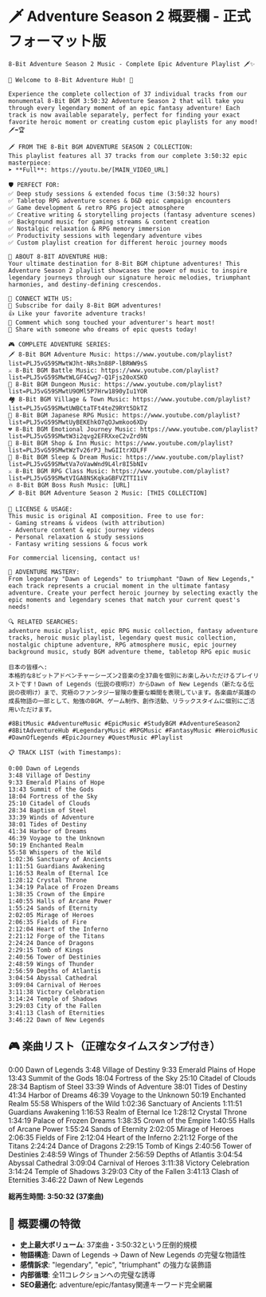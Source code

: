 # 🗡️ Adventure Season 2 概要欄 - 正式フォーマット版

```
8-Bit Adventure Season 2 Music - Complete Epic Adventure Playlist 🗡️✨

🎵 Welcome to 8-Bit Adventure Hub! 🎵

Experience the complete collection of 37 individual tracks from our monumental 8-Bit BGM 3:50:32 Adventure Season 2 that will take you through every legendary moment of an epic fantasy adventure! Each track is now available separately, perfect for finding your exact favorite heroic moment or creating custom epic playlists for any mood! 🗡️➡️🏆

🗡️ FROM THE 8-Bit BGM ADVENTURE SEASON 2 COLLECTION:
This playlist features all 37 tracks from our complete 3:50:32 epic masterpiece:
➤ **Full**: https://youtu.be/[MAIN_VIDEO_URL]

🛡️ PERFECT FOR:
✅ Deep study sessions & extended focus time (3:50:32 hours)
✅ Tabletop RPG adventure scenes & D&D epic campaign encounters
✅ Game development & retro RPG project atmosphere
✅ Creative writing & storytelling projects (fantasy adventure scenes)
✅ Background music for gaming streams & content creation
✅ Nostalgic relaxation & RPG memory immersion
✅ Productivity sessions with legendary adventure vibes
✅ Custom playlist creation for different heroic journey moods

🎯 ABOUT 8-BIT ADVENTURE HUB:
Your ultimate destination for 8-Bit BGM chiptune adventures! This Adventure Season 2 playlist showcases the power of music to inspire legendary journeys through our signature heroic melodies, triumphant harmonies, and destiny-defining crescendos.

📱 CONNECT WITH US:
🔔 Subscribe for daily 8-Bit BGM adventures!
👍 Like your favorite adventure tracks!
💬 Comment which song touched your adventurer's heart most!
🔄 Share with someone who dreams of epic quests today!

🎮 COMPLETE ADVENTURE SERIES:
🗡️ 8-Bit BGM Adventure Music: https://www.youtube.com/playlist?list=PLJ5vG59SMwtWJht-NRs3n88P-lBRWW9sS
⚔️ 8-Bit BGM Battle Music: https://www.youtube.com/playlist?list=PLJ5vG59SMwtWLGF4Cwg7-Q1Fjs20oXSKO
🏰 8-Bit BGM Dungeon Music: https://www.youtube.com/playlist?list=PLJ5vG59SMwtU9OMl5P7Hrw1890yIu1YOR
🏘️ 8-Bit BGM Village & Town Music: https://www.youtube.com/playlist?list=PLJ5vG59SMwtUWBCtaTFt4teZ9RYt5DkTZ
🏯 8-Bit BGM Japanese RPG Music: https://www.youtube.com/playlist?list=PLJ5vG59SMwtUyBEKEhkO7qOJwmkoo6XDy
💔 8-Bit BGM Emotional Journey Music: https://www.youtube.com/playlist?list=PLJ5vG59SMwtW3i2qvg2EFRXxeC2vZrd9N
🏪 8-Bit BGM Shop & Inn Music: https://www.youtube.com/playlist?list=PLJ5vG59SMwtWzTv26rPJ_hwGIItrXDLFF
🌙 8-Bit BGM Sleep & Dream Music: https://www.youtube.com/playlist?list=PLJ5vG59SMwtVa7oVawWnd9L4lr8I5bNIv
⚔️ 8-Bit BGM RPG Class Music: https://www.youtube.com/playlist?list=PLJ5vG59SMwtVIGA8NSKqkaGBFVZTTI1iV
🔥 8-Bit BGM Boss Rush Music: [URL]
🗡️ 8-Bit BGM Adventure Season 2 Music: [THIS COLLECTION]

📝 LICENSE & USAGE:
This music is original AI composition. Free to use for:
- Gaming streams & videos (with attribution)
- Adventure content & epic journey videos
- Personal relaxation & study sessions
- Fantasy writing sessions & focus work

For commercial licensing, contact us!

🎵 ADVENTURE MASTERY:
From legendary "Dawn of Legends" to triumphant "Dawn of New Legends," each track represents a crucial moment in the ultimate fantasy adventure. Create your perfect heroic journey by selecting exactly the epic moments and legendary scenes that match your current quest's needs!

🔍 RELATED SEARCHES:
adventure music playlist, epic RPG music collection, fantasy adventure tracks, heroic music playlist, legendary quest music collection, nostalgic chiptune adventure, RPG atmosphere music, epic journey background music, study BGM adventure theme, tabletop RPG epic music

日本の皆様へ:
本格的な8ビットアドベンチャーシーズン2音楽の全37曲を個別にお楽しみいただけるプレイリストです！Dawn of Legends（伝説の夜明け）からDawn of New Legends（新たなる伝説の夜明け）まで、究極のファンタジー冒険の重要な瞬間を表現しています。各楽曲が英雄の成長物語の一部として、勉強のBGM、ゲーム制作、創作活動、リラックスタイムに個別にご活用いただけます。

#8BitMusic #AdventureMusic #EpicMusic #StudyBGM #AdventureSeason2 #8BitAdventureHub #LegendaryMusic #RPGMusic #FantasyMusic #HeroicMusic #DawnOfLegends #EpicJourney #QuestMusic #Playlist

📋 TRACK LIST (with Timestamps):

0:00 Dawn of Legends
3:48 Village of Destiny
9:33 Emerald Plains of Hope
13:43 Summit of the Gods
18:04 Fortress of the Sky
25:10 Citadel of Clouds
28:34 Baptism of Steel
33:39 Winds of Adventure
38:01 Tides of Destiny
41:34 Harbor of Dreams
46:39 Voyage to the Unknown
50:19 Enchanted Realm
55:58 Whispers of the Wild
1:02:36 Sanctuary of Ancients
1:11:51 Guardians Awakening
1:16:53 Realm of Eternal Ice
1:28:12 Crystal Throne
1:34:19 Palace of Frozen Dreams
1:38:35 Crown of the Empire
1:40:55 Halls of Arcane Power
1:55:24 Sands of Eternity
2:02:05 Mirage of Heroes
2:06:35 Fields of Fire
2:12:04 Heart of the Inferno
2:21:12 Forge of the Titans
2:24:24 Dance of Dragons
2:29:15 Tomb of Kings
2:40:56 Tower of Destinies
2:48:59 Wings of Thunder
2:56:59 Depths of Atlantis
3:04:54 Abyssal Cathedral
3:09:04 Carnival of Heroes
3:11:38 Victory Celebration
3:14:24 Temple of Shadows
3:29:03 City of the Fallen
3:41:13 Clash of Eternities
3:46:22 Dawn of New Legends
```

## 🎮 楽曲リスト（正確なタイムスタンプ付き）

0:00 Dawn of Legends
3:48 Village of Destiny
9:33 Emerald Plains of Hope
13:43 Summit of the Gods
18:04 Fortress of the Sky
25:10 Citadel of Clouds
28:34 Baptism of Steel
33:39 Winds of Adventure
38:01 Tides of Destiny
41:34 Harbor of Dreams
46:39 Voyage to the Unknown
50:19 Enchanted Realm
55:58 Whispers of the Wild
1:02:36 Sanctuary of Ancients
1:11:51 Guardians Awakening
1:16:53 Realm of Eternal Ice
1:28:12 Crystal Throne
1:34:19 Palace of Frozen Dreams
1:38:35 Crown of the Empire
1:40:55 Halls of Arcane Power
1:55:24 Sands of Eternity
2:02:05 Mirage of Heroes
2:06:35 Fields of Fire
2:12:04 Heart of the Inferno
2:21:12 Forge of the Titans
2:24:24 Dance of Dragons
2:29:15 Tomb of Kings
2:40:56 Tower of Destinies
2:48:59 Wings of Thunder
2:56:59 Depths of Atlantis
3:04:54 Abyssal Cathedral
3:09:04 Carnival of Heroes
3:11:38 Victory Celebration
3:14:24 Temple of Shadows
3:29:03 City of the Fallen
3:41:13 Clash of Eternities
3:46:22 Dawn of New Legends

**総再生時間: 3:50:32 (37楽曲)**

## 📝 概要欄の特徴
- **史上最大ボリューム**: 37楽曲・3:50:32という圧倒的規模
- **物語構造**: Dawn of Legends → Dawn of New Legends の完璧な物語性
- **感情訴求**: "legendary", "epic", "triumphant" の強力な装飾語
- **内部循環**: 全11コレクションへの完璧な誘導
- **SEO最適化**: adventure/epic/fantasy関連キーワード完全網羅